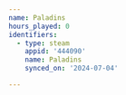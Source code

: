 ```yaml
---
name: Paladins
hours_played: 0
identifiers:
  - type: steam
    appid: '444090'
    name: Paladins
    synced_on: '2024-07-04'

---
```


